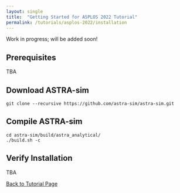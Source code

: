 ```yaml
---
layout: single
title:  "Getting Started for ASPLOS 2022 Tutorial"
permalink: /tutorials/asplos-2022/installation
---
```


Work in progress; will be added soon!

## Prerequisites
TBA

## Download ASTRA-sim
```
git clone --recursive https://github.com/astra-sim/astra-sim.git
```

## Compile ASTRA-sim
```
cd astra-sim/build/astra_analytical/
./build.sh -c
```

## Verify Installation
TBA

<nav class="pagination">
    <a href="/tutorials/asplos-2022" class="pagination--pager">Back to Tutorial Page</a>
</nav>
